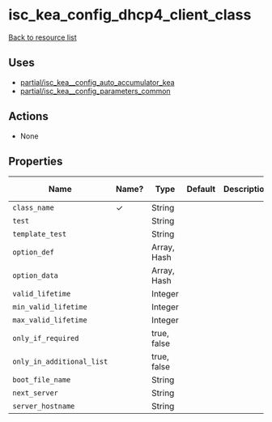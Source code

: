 # isc_kea_config_dhcp4_client_class

[Back to resource list](../README.md#resources)

## Uses

- [partial/isc_kea__config_auto_accumulator_kea](partial/isc_kea__config_auto_accumulator_kea.md)
- [partial/isc_kea__config_parameters_common](partial/isc_kea__config_parameters_common.md)

## Actions

- None

## Properties

| Name                      | Name? | Type        | Default | Description | Allowed Values |
| ------------------------- | ----- | ----------- | ------- | ----------- | -------------- |
| `class_name`              | ✓     | String      |         |             |                |
| `test`                    |       | String      |         |             |                |
| `template_test`           |       | String      |         |             |                |
| `option_def`              |       | Array, Hash |         |             |                |
| `option_data`             |       | Array, Hash |         |             |                |
| `valid_lifetime`          |       | Integer     |         |             |                |
| `min_valid_lifetime`      |       | Integer     |         |             |                |
| `max_valid_lifetime`      |       | Integer     |         |             |                |
| `only_if_required`        |       | true, false |         |             |                |
| `only_in_additional_list` |       | true, false |         |             |                |
| `boot_file_name`          |       | String      |         |             |                |
| `next_server`             |       | String      |         |             |                |
| `server_hostname`         |       | String      |         |             |                |
